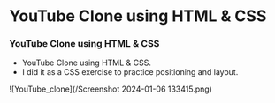 # YouTube Clone using HTML & CSS

### YouTube Clone using HTML & CSS

- YouTube Clone using HTML & CSS.
- I did it as a CSS exercise to practice positioning and layout.

![YouTube_clone](/Screenshot 2024-01-06 133415.png)
